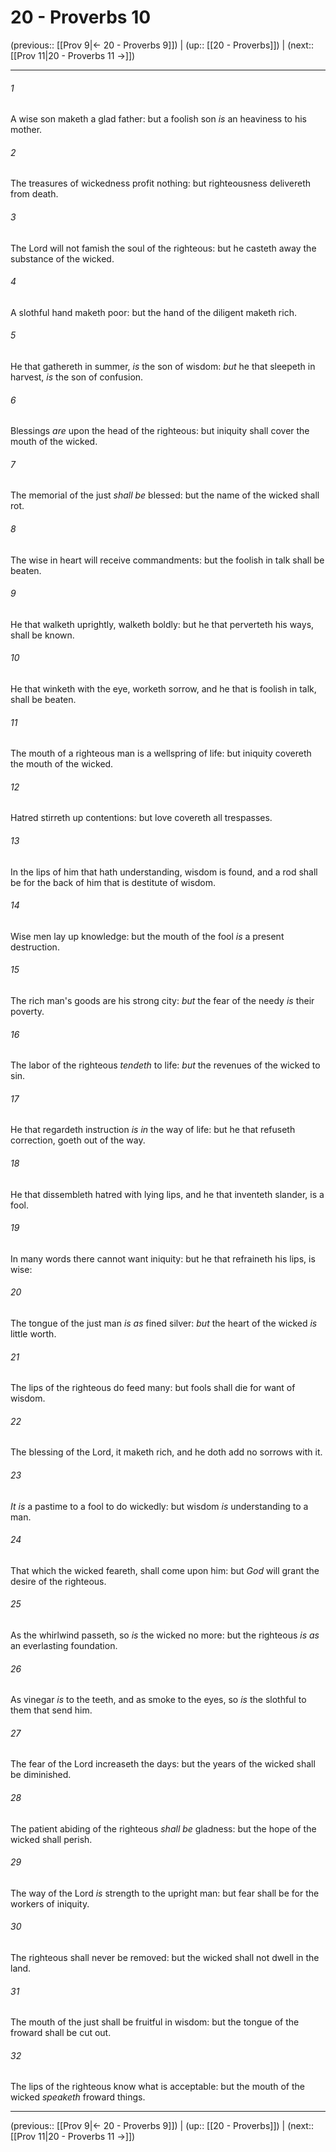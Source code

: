 # 20 - Proverbs 10

(previous:: [[Prov 9|← 20 - Proverbs 9]]) | (up:: [[20 - Proverbs]]) | (next:: [[Prov 11|20 - Proverbs 11 →]])

***


###### 1 
A wise son maketh a glad father: but a foolish son _is_ an heaviness to his mother. 

###### 2 
The treasures of wickedness profit nothing: but righteousness delivereth from death. 

###### 3 
The Lord will not famish the soul of the righteous: but he casteth away the substance of the wicked. 

###### 4 
A slothful hand maketh poor: but the hand of the diligent maketh rich. 

###### 5 
He that gathereth in summer, _is_ the son of wisdom: _but_ he that sleepeth in harvest, _is_ the son of confusion. 

###### 6 
Blessings _are_ upon the head of the righteous: but iniquity shall cover the mouth of the wicked. 

###### 7 
The memorial of the just _shall be_ blessed: but the name of the wicked shall rot. 

###### 8 
The wise in heart will receive commandments: but the foolish in talk shall be beaten. 

###### 9 
He that walketh uprightly, walketh boldly: but he that perverteth his ways, shall be known. 

###### 10 
He that winketh with the eye, worketh sorrow, and he that is foolish in talk, shall be beaten. 

###### 11 
The mouth of a righteous man is a wellspring of life: but iniquity covereth the mouth of the wicked. 

###### 12 
Hatred stirreth up contentions: but love covereth all trespasses. 

###### 13 
In the lips of him that hath understanding, wisdom is found, and a rod shall be for the back of him that is destitute of wisdom. 

###### 14 
Wise men lay up knowledge: but the mouth of the fool _is_ a present destruction. 

###### 15 
The rich man's goods are his strong city: _but_ the fear of the needy _is_ their poverty. 

###### 16 
The labor of the righteous _tendeth_ to life: _but_ the revenues of the wicked to sin. 

###### 17 
He that regardeth instruction _is in_ the way of life: but he that refuseth correction, goeth out of the way. 

###### 18 
He that dissembleth hatred with lying lips, and he that inventeth slander, is a fool. 

###### 19 
In many words there cannot want iniquity: but he that refraineth his lips, is wise: 

###### 20 
The tongue of the just man _is as_ fined silver: _but_ the heart of the wicked _is_ little worth. 

###### 21 
The lips of the righteous do feed many: but fools shall die for want of wisdom. 

###### 22 
The blessing of the Lord, it maketh rich, and he doth add no sorrows with it. 

###### 23 
_It is_ a pastime to a fool to do wickedly: but wisdom _is_ understanding to a man. 

###### 24 
That which the wicked feareth, shall come upon him: but _God_ will grant the desire of the righteous. 

###### 25 
As the whirlwind passeth, so _is_ the wicked no more: but the righteous _is as_ an everlasting foundation. 

###### 26 
As vinegar _is_ to the teeth, and as smoke to the eyes, so _is_ the slothful to them that send him. 

###### 27 
The fear of the Lord increaseth the days: but the years of the wicked shall be diminished. 

###### 28 
The patient abiding of the righteous _shall be_ gladness: but the hope of the wicked shall perish. 

###### 29 
The way of the Lord _is_ strength to the upright man: but fear shall be for the workers of iniquity. 

###### 30 
The righteous shall never be removed: but the wicked shall not dwell in the land. 

###### 31 
The mouth of the just shall be fruitful in wisdom: but the tongue of the froward shall be cut out. 

###### 32 
The lips of the righteous know what is acceptable: but the mouth of the wicked _speaketh_ froward things.

***

(previous:: [[Prov 9|← 20 - Proverbs 9]]) | (up:: [[20 - Proverbs]]) | (next:: [[Prov 11|20 - Proverbs 11 →]])
